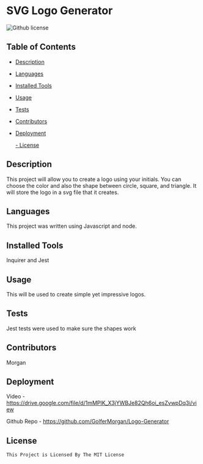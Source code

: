 # SVG Logo Generator
  ![Github license](https://img.shields.io/badge/license-MIT-blue.svg)
  ## Table of Contents
  - [Description](#description)
  - [Languages](#languages)
  - [Installed Tools](#installation)
  - [Usage](#usage)
  - [Tests](#test)
  - [Contributors](#contributors)
  - [Deployment](#deployment)
  
    [- License](#license)

  ## Description
  This project will allow you to create a logo using your initials. You can choose the color and also the shape between circle, square, and triangle. It will store the logo in a svg file that it creates.
  ## Languages
  This project was written using Javascript and node.
  ## Installed Tools
  Inquirer and Jest
  ## Usage
  This will be used to create simple yet impressive logos.
  ## Tests
  Jest tests were used to make sure the shapes work
  ## Contributors
  Morgan 
  ## Deployment
  Video - https://drive.google.com/file/d/1mMPlK_X3jYWBJe82Qh6oi_esZvwpDq3i/view
  
  Github Repo - https://github.com/GolferMorgan/Logo-Generator
  
  ## License
    This Project is Licensed By The MIT License
